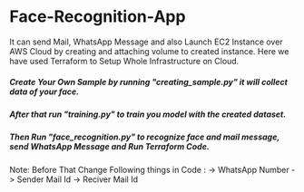 # Face-Recognition-App
It can send Mail, WhatsApp Message and also Launch EC2 Instance over AWS Cloud by creating and attaching volume to created instance.
Here we have used Terraform to Setup Whole Infrastructure on Cloud.  

##### Create Your Own Sample by running "creating_sample.py" it will collect data of your face.
##### After that run "training.py" to train you model with the created dataset.
##### Then Run "face_recognition.py" to recognize face and mail message, send WhatsApp Message and Run Terraform Code.
Note: Before That Change Following things in Code :
      -> WhatsApp Number
      -> Sender Mail Id
      -> Reciver Mail Id
